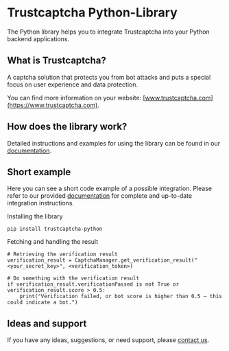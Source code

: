 # Trustcaptcha Python-Library

The Python library helps you to integrate Trustcaptcha into your Python backend applications.


## What is Trustcaptcha?

A captcha solution that protects you from bot attacks and puts a special focus on user experience and data protection.

You can find more information on your website: [www.trustcaptcha.com](https://www.trustcaptcha.com).


## How does the library work?

Detailed instructions and examples for using the library can be found in our [documentation](https://trustcaptcha.com/en/documentation/backend/python).


## Short example

Here you can see a short code example of a possible integration. Please refer to our provided [documentation](https://trustcaptcha.com/en/documentation/backend/python) for complete and up-to-date integration instructions.

Installing the library

``pip install trustcaptcha-python``

Fetching and handling the result

```
# Retrieving the verification result
verification_result = CaptchaManager.get_verification_result("<your_secret_key>", <verification_token>)

# Do something with the verification result
if verification_result.verificationPassed is not True or verification_result.score > 0.5:
    print("Verification failed, or bot score is higher than 0.5 – this could indicate a bot.")
```

## Ideas and support

If you have any ideas, suggestions, or need support, please [contact us](https://about.trustcaptcha.com/en#contact-us).
